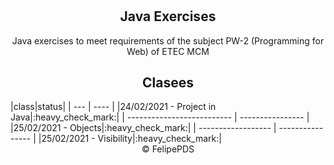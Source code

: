 # <h2 align="center">Java Exercises</h2>

<p align="center">Java exercises to meet requirements of the subject PW-2 (Programming for Web) of ETEC MCM</p>

<h2 align="center">Clasees</h2>
|class|status|
| --- | ---- |
|24/02/2021 - Project in Java|:heavy_check_mark:|
| -------------------------- | ---------------- |
|25/02/2021 - Objects|:heavy_check_mark:|
| ------------------ | ---------------- |
|25/02/2021 - Visibility|:heavy_check_mark:|

<footer align="center">&copy; FelipePDS</footer>
